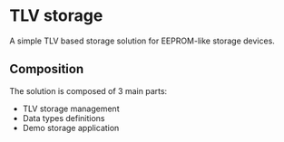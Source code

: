 # TLV storage

A simple TLV based storage solution for EEPROM-like storage devices.

## Composition

The solution is composed of 3 main parts:

* TLV storage management
* Data types definitions
* Demo storage application
